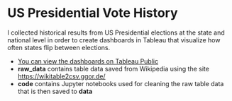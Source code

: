 # US Presidential Vote History

I collected historical results from US Presidential elections at the state and national level in order to create dashboards in Tableau that visualize how often states flip between elections.  
* [You can view the dashboards on Tableau Public](https://public.tableau.com/profile/lukas.wadya#!/vizhome/USPresidentialElectionFlipRates/Intro)
* **raw_data** contains table data saved from Wikipedia using the site https://wikitable2csv.ggor.de/
* **code** contains Jupyter notebooks used for cleaning the raw table data that is then saved to **data**
